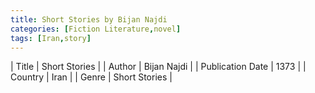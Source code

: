 ```yaml
---
title: Short Stories by Bijan Najdi
categories: [Fiction Literature,novel]
tags: [Iran,story]
---
```

        
| Title | Short Stories  |
| Author |  Bijan Najdi  |
| Publication Date | 1373   |
| Country | Iran |
| Genre | Short Stories  |
        